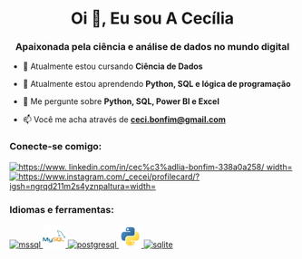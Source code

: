 <h1 align="center">Oi 👋, Eu sou A Cecília</h1>
<h3 align="center">Apaixonada pela ciência e análise de dados no mundo digital</h3>

- 🔭 Atualmente estou cursando **Ciência de Dados**

- 🌱 Atualmente estou aprendendo **Python, SQL e lógica de programação**

- 💬 Me pergunte sobre **Python, SQL, Power BI e Excel**

- 📫 Você me acha através de **ceci.bonfim@gmail.com**

<h3 align="left">Conecte-se comigo:</h3>
<p align="left">
<a href="https://www.linkedin. com/in/cec%c3%adlia-bonfim-338a0a258/" target="blank"><img align="center" src="https://raw.githubusercontent.com/rahuldkjain/github-profile-readme-generator/master/src/images/icons/Social/linked-in-alt.svg" alt="https://www. linkedin.com/in/cec%c3%adlia-bonfim-338a0a258/ width="40" height="40" /></a>
<a href="https://instagram.com/https:// www.instagram.com/_cecei/profilecard/?igsh=ngrqd211m2s4yznp" target="blank"><img align="center" src="https://raw.githubusercontent.com/rahuldkjain/github-profile-readme-generator /master/src/images/icons/Social/instagram.svg" alt="https://www.instagram.com/_cecei/profilecard/?igsh=ngrqd211m2s4yznpaltura=width="40" height="40"/></a>
</p>

<h3 align="left"> Idiomas e ferramentas:</h3>
<p align="left"> <a href="https://www.microsoft.com/en-us/sql-server" target="_blank" rel="noreferrer"> <img src="https://www.svgrepo.com/show/303229/microsoft-sql-server-logo.svg" alt="mssql" width="40" height="40"/> </a> <a href="https://www.mysql.com/" target="_blank" rel="noreferrer"> <img src="https://raw.githubusercontent.com/devicons/devicon/master/icons/mysql/mysql-original-wordmark.svg" alt="mysql" width="40" height="40"/> </ a> <a href="https://www.postgresql.org" target="_blank" rel="noreferrer"> <img src="https://raw.githubusercontent.com/devicons/devicon/master/icons /postgresql/postgresql-original-wordmark.svg" alt="postgresql" largura="40" altura="40"/> </a> <a href="https://www.python.org" target=" _blank" rel="noreferrer"> <img src="https://raw.githubusercontent.com/devicons/devicon/master/icons/python/python-original.svg" alt="python" width="40" height="40"/> </a> <a href="https://www.sqlite.org/" target="_blank" rel="noreferrer"> <img src="https://www.vectorlogo.zone/logos/sqlite/sqlite-icon.svg" alt="sqlite" largura="40" altura="40"/> </a> </p>



<!---
- 👋 Hi, I’m @Cecei3
- 👀 I’m interested in ...
- 🌱 I’m currently learning ...
- 💞️ I’m looking to collaborate on ...
- 📫 How to reach me ...
- 😄 Pronouns: ...
- ⚡ Fun fact: ...

<!---
Cecei3/Cecei3 is a ✨ special ✨ repository because its `README.md` (this file) appears on your GitHub profile.
You can click the Preview link to take a look at your changes.
--->
